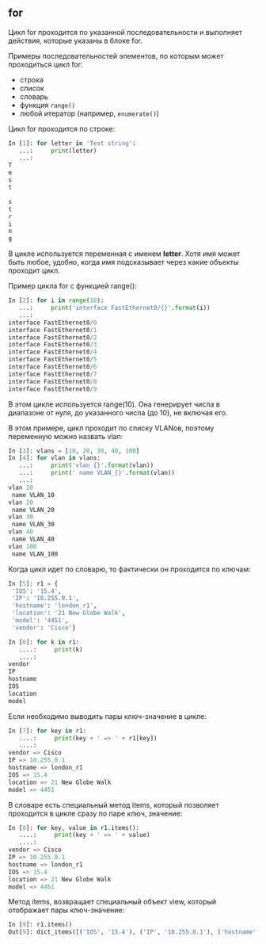 ## for

Цикл for проходится по указанной последовательности и выполняет действия, которые указаны в блоке for.

Примеры последовательностей элементов, по которым может проходиться цикл for:

* строка
* список
* словарь
* функция ```range()```
* любой итератор (например, ```enumerate()```)



Цикл for проходится по строке:

```python
In [1]: for letter in 'Test string':
   ...:     print(letter)
   ...:     
T
e
s
t

s
t
r
i
n
g
```

В цикле используется переменная с именем **letter**. Хотя имя может быть любое, удобно, когда имя подсказывает через какие объекты проходит цикл.

Пример цикла for с функцией range():

```python
In [2]: for i in range(10):
   ...:     print('interface FastEthernet0/{}'.format(i))
   ...:     
interface FastEthernet0/0
interface FastEthernet0/1
interface FastEthernet0/2
interface FastEthernet0/3
interface FastEthernet0/4
interface FastEthernet0/5
interface FastEthernet0/6
interface FastEthernet0/7
interface FastEthernet0/8
interface FastEthernet0/9
```

В этом цикле используется range(10). Она генерирует числа в диапазоне от нуля, до указанного числа (до 10), не включая его.

В этом примере, цикл проходит по списку VLANов, поэтому переменную можно назвать vlan:

```python
In [3]: vlans = [10, 20, 30, 40, 100]
In [4]: for vlan in vlans:
   ...:     print('vlan {}'.format(vlan))
   ...:     print(' name VLAN_{}'.format(vlan))
   ...:     
vlan 10
 name VLAN_10
vlan 20
 name VLAN_20
vlan 30
 name VLAN_30
vlan 40
 name VLAN_40
vlan 100
 name VLAN_100
```

Когда цикл идет по словарю, то фактически он проходится по ключам:

```python
In [5]: r1 = {
 'IOS': '15.4',
 'IP': '10.255.0.1',
 'hostname': 'london_r1',
 'location': '21 New Globe Walk',
 'model': '4451',
 'vendor': 'Cisco'}

In [6]: for k in r1:
   ....:     print(k)
   ....:     
vendor
IP
hostname
IOS
location
model
```

Если необходимо выводить пары ключ-значение в цикле:

```python
In [7]: for key in r1:
   ....:     print(key + ' => ' + r1[key])
   ....:     
vendor => Cisco
IP => 10.255.0.1
hostname => london_r1
IOS => 15.4
location => 21 New Globe Walk
model => 4451
```

В словаре есть специальный метод items, который позволяет проходится в цикле сразу по паре ключ, значение:

```python
In [8]: for key, value in r1.items():
   ....:     print(key + ' => ' + value)
   ....:     
vendor => Cisco
IP => 10.255.0.1
hostname => london_r1
IOS => 15.4
location => 21 New Globe Walk
model => 4451
```

Метод items, возвращает специальный объект view, который отображает пары ключ-значение:

```python
In [9]: r1.items()
Out[9]: dict_items([('IOS', '15.4'), ('IP', '10.255.0.1'), ('hostname', 'london_r1'), ('location', '21 New Globe Walk'), ('model', '4451'), ('vendor', 'Cisco')])
```



